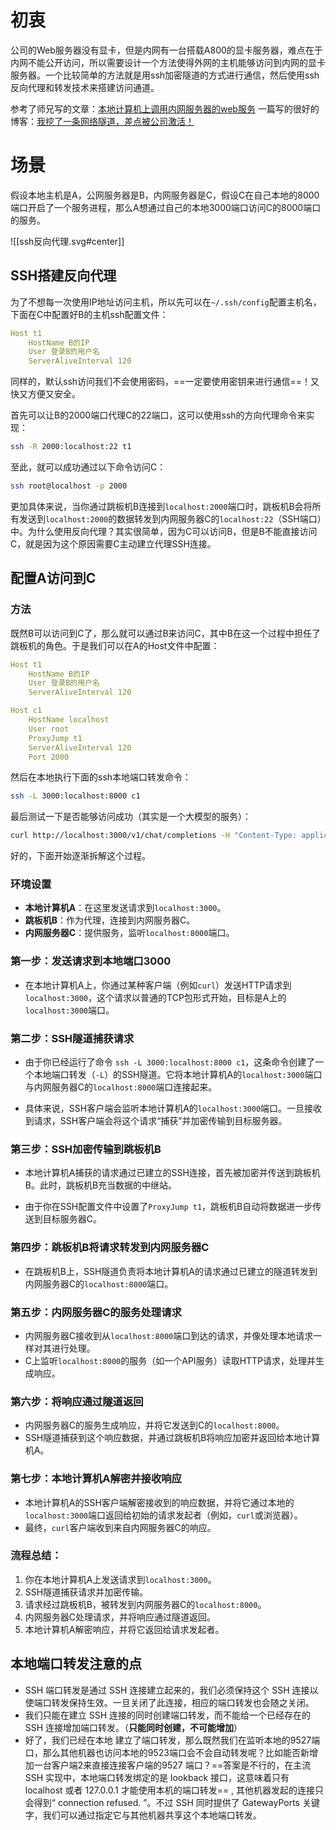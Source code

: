 
# 初衷

公司的Web服务器没有显卡，但是内网有一台搭载A800的显卡服务器，难点在于内网不能公开访问，所以需要设计一个方法使得外网的主机能够访问到内网的显卡服务器。一个比较简单的方法就是用ssh加密隧道的方式进行通信，然后使用ssh反向代理和转发技术来搭建访问通道。

参考了师兄写的文章：[本地计算机上调用内网服务器的web服务](https://blog.csdn.net/qq_41101288/article/details/139562148)
一篇写的很好的博客：[我挖了一条网络隧道，差点被公司激活！](https://juejin.cn/post/7187336694880796733)

# 场景

假设本地主机是A，公网服务器是B，内网服务器是C，假设C在自己本地的8000端口开启了一个服务进程，那么A想通过自己的本地3000端口访问C的8000端口的服务。

![[ssh反向代理.svg#center]]

## SSH搭建反向代理

为了不想每一次使用IP地址访问主机，所以先可以在`~/.ssh/config`配置主机名，下面在C中配置好B的主机ssh配置文件：

```yaml
Host t1
	HostName B的IP
	User 登录B的用户名
	ServerAliveInterval 120
```

同样的，默认ssh访问我们不会使用密码，==一定要使用密钥来进行通信==！又快又方便又安全。

首先可以让B的2000端口代理C的22端口，这可以使用ssh的方向代理命令来实现：

```bash
ssh -R 2000:localhost:22 t1
```

至此，就可以成功通过以下命令访问C：

```bash
ssh root@localhost -p 2000
```

更加具体来说，当你通过跳板机B连接到`localhost:2000`端口时，跳板机B会将所有发送到`localhost:2000`的数据转发到内网服务器C的`localhost:22`（SSH端口）中。为什么使用反向代理？其实很简单，因为C可以访问B，但是B不能直接访问C，就是因为这个原因需要C主动建立代理SSH连接。

## 配置A访问到C

### 方法

既然B可以访问到C了，那么就可以通过B来访问C，其中B在这一个过程中担任了跳板机的角色。于是我们可以在A的Host文件中配置：

```yaml
Host t1 
	HostName B的IP 
	User 登录B的用户名 
	ServerAliveInterval 120 

Host c1 
	HostName localhost 
	User root 
	ProxyJump t1 
	ServerAliveInterval 120 
	Port 2000
```

然后在本地执行下面的ssh本地端口转发命令：

```bash
ssh -L 3000:localhost:8000 c1
```

最后测试一下是否能够访问成功（其实是一个大模型的服务）：

```bash
curl http://localhost:3000/v1/chat/completions -H "Content-Type: application/json" -d '{"model": "qwen", "messages": [{"role": "user", "content": "hello"}], "temperature": 0.7}'
```

好的，下面开始逐渐拆解这个过程。
### 环境设置

- **本地计算机A**：在这里发送请求到`localhost:3000`。
- **跳板机B**：作为代理，连接到内网服务器C。
- **内网服务器C**：提供服务，监听`localhost:8000`端口。

### 第一步：发送请求到本地端口3000

- 在本地计算机A上，你通过某种客户端（例如`curl`）发送HTTP请求到`localhost:3000`，这个请求以普通的TCP包形式开始，目标是A上的`localhost:3000`端口。

### 第二步：SSH隧道捕获请求

- 由于你已经运行了命令 `ssh -L 3000:localhost:8000 c1`，这条命令创建了一个本地端口转发（`-L`）的SSH隧道。它将本地计算机A的`localhost:3000`端口与内网服务器C的`localhost:8000`端口连接起来。
    
- 具体来说，SSH客户端会监听本地计算机A的`localhost:3000`端口。一旦接收到请求，SSH客户端会将这个请求“捕获”并加密传输到目标服务器。

### 第三步：SSH加密传输到跳板机B

- 本地计算机A捕获的请求通过已建立的SSH连接，首先被加密并传送到跳板机B。此时，跳板机B充当数据的中继站。
    
- 由于你在SSH配置文件中设置了`ProxyJump t1`，跳板机B自动将数据进一步传送到目标服务器C。

### 第四步：跳板机B将请求转发到内网服务器C

- 在跳板机B上，SSH隧道负责将本地计算机A的请求通过已建立的隧道转发到内网服务器C的`localhost:8000`端口。

### 第五步：内网服务器C的服务处理请求

- 内网服务器C接收到从`localhost:8000`端口到达的请求，并像处理本地请求一样对其进行处理。
- C上监听`localhost:8000`的服务（如一个API服务）读取HTTP请求，处理并生成响应。

### 第六步：将响应通过隧道返回

- 内网服务器C的服务生成响应，并将它发送到C的`localhost:8000`。
- SSH隧道捕获到这个响应数据，并通过跳板机B将响应加密并返回给本地计算机A。

### 第七步：本地计算机A解密并接收响应

- 本地计算机A的SSH客户端解密接收到的响应数据，并将它通过本地的`localhost:3000`端口返回给初始的请求发起者（例如，`curl`或浏览器）。
- 最终，`curl`客户端收到来自内网服务器C的响应。

### 流程总结：

1. 你在本地计算机A上发送请求到`localhost:3000`。
2. SSH隧道捕获请求并加密传输。
3. 请求经过跳板机B，被转发到内网服务器C的`localhost:8000`。
4. 内网服务器C处理请求，并将响应通过隧道返回。
5. 本地计算机A解密响应，并将它返回给请求发起者。

## 本地端口转发注意的点

- SSH 端口转发是通过 SSH 连接建立起来的，我们必须保持这个 SSH 连接以使端口转发保持生效。一旦关闭了此连接，相应的端口转发也会随之关闭。
- 我们只能在建立 SSH 连接的同时创建端口转发，而不能给一个已经存在的 SSH 连接增加端口转发。（**只能同时创建，不可能增加**）
- 好了，我们已经在本地 建立了端口转发，那么既然我们在监听本地的9527端口，那么其他机器也访问本地的9523端口会不会自动转发呢？比如能否新增加一台客户端2来直接连接客户端的9527 端口？==答案是不行的，在主流 SSH 实现中，本地端口转发绑定的是 lookback 接口，这意味着只有 localhost 或者 127.0.0.1 才能使用本机的端口转发== , 其他机器发起的连接只会得到“ connection refused. ”。不过 SSH 同时提供了 GatewayPorts 关键字，我们可以通过指定它与其他机器共享这个本地端口转发。



